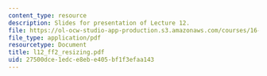 ```yaml
---
content_type: resource
description: Slides for presentation of Lecture 12.
file: https://ol-ocw-studio-app-production.s3.amazonaws.com/courses/16-851-satellite-engineering-fall-2003/27500dce1edce8ebe405bf1f3efaa143_l12_ff2_resizing.pdf
file_type: application/pdf
resourcetype: Document
title: l12_ff2_resizing.pdf
uid: 27500dce-1edc-e8eb-e405-bf1f3efaa143
---
```

